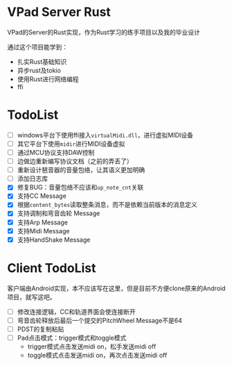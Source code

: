# VPad Server Rust
VPad的Server的Rust实现，作为Rust学习的练手项目以及我的毕业设计

通过这个项目能学到：

- 扎实Rust基础知识
- 异步rust及tokio
- 使用Rust进行网络编程
- ffi

# TodoList
- [ ] windows平台下使用ffi接入`virtualMidi.dll`，进行虚拟MIDI设备
- [ ] 其它平台下使用`midir`进行MIDI设备虚拟
- [ ] 通过MCU协议支持DAW控制
- [ ] 边做边重新编写协议文档（之前的弄丢了）
- [ ] 重新设计琶音器的音量包络，让其语义更加明确
- [ ] 添加日志库
- [x] 修复BUG：音量包络不应该和`up_note_cnt`关联
- [x] 支持CC Message
- [x] 根据`content_bytes`读取整条消息，而不是依赖当前版本的消息定义
- [x] 支持调制和弯音齿轮 Message
- [x] 支持Arp Message
- [x] 支持Midi Message
- [x] 支持HandShake Message

# Client TodoList
客户端由Android实现，本不应该写在这里，但是目前不方便clone原来的Android项目，就写这吧。

- [ ] 修改连接逻辑，CC和轨道界面会使连接断开
- [ ] 弯音齿轮释放后最后一个提交的PitchWheel Message不是64
- [ ] PDST的复制粘贴
- [ ] Pad点击模式：trigger模式和toggle模式
  - trigger模式点击发送midi on，松手发送midi off
  - toggle模式点击发送midi on，再次点击发送midi off